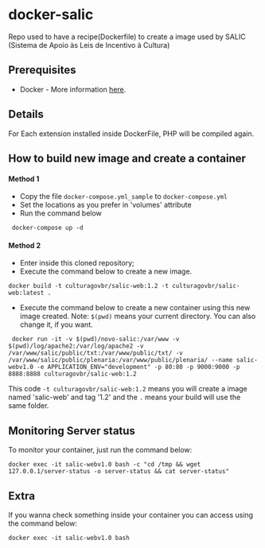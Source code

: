 # docker-salic

Repo used to have a recipe(Dockerfile) to create a image used by SALIC (Sistema de Apoio às Leis de Incentivo à Cultura)

## Prerequisites
* Docker - More information [here](http://pt.slideshare.net/vinnyfs89/docker-essa-baleia-vai-te-conquistar?qid=aed7b752-f313-4515-badd-f3bf811c8a35&v=&b=&from_search=1).

## Details

For Each extension installed inside DockerFile, PHP will be compiled again.

## How to build new image and create a container

#### Method 1

 * Copy the file ```docker-compose.yml_sample``` to ```docker-compose.yml``` 
 * Set the locations as you prefer in 'volumes' attribute
 * Run the command below
```
 docker-compose up -d
```

#### Method 2
* Enter inside this cloned repository;
* Execute the command below to create a new image.
```
docker build -t culturagovbr/salic-web:1.2 -t culturagovbr/salic-web:latest .
```
* Execute the command below to create a new container using this new image created. Note: `$(pwd)` means your current directory. You can also change it, if you want.
```
 docker run -it -v $(pwd)/novo-salic:/var/www -v $(pwd)/log/apache2:/var/log/apache2 -v /var/www/salic/public/txt:/var/www/public/txt/ -v /var/www/salic/public/plenaria:/var/www/public/plenaria/ --name salic-webv1.0 -e APPLICATION_ENV="development" -p 80:80 -p 9000:9000 -p 8888:8888 culturagovbr/salic-web:1.2
```

This code `-t culturagovbr/salic-web:1.2` means you will create a image named 'salic-web' and tag '1.2' and the `.` means your build will use the same folder.



## Monitoring Server status

To monitor your container, just run the command below:
```
docker exec -it salic-webv1.0 bash -c "cd /tmp && wget 127.0.0.1/server-status -o server-status && cat server-status"
```

## Extra

If you wanna check something inside your container you can access using the command below:
```
docker exec -it salic-webv1.0 bash
```
